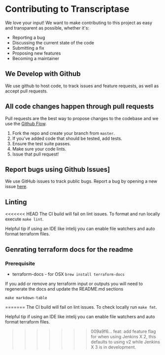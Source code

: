 # Contributing to Transcriptase

We love your input! We want to make contributing to this project as easy and transparent as possible, whether it's:

- Reporting a bug
- Discussing the current state of the code
- Submitting a fix
- Proposing new features
- Becoming a maintainer

## We Develop with Github

We use github to host code, to track issues and feature requests, as well as accept pull requests.

## All code changes happen through pull requests

Pull requests are the best way to propose changes to the codebase and we use the [Github Flow](https://guides.github.com/introduction/flow/index.html).

1. Fork the repo and create your branch from `master`.
1. If you've added code that should be tested, add tests.
1. Ensure the test suite passes.
1. Make sure your code lints.
1. Issue that pull request!

## Report bugs using Github Issues]

We use GitHub issues to track public bugs. Report a bug by opening a new issue [here](https://github.com/jenkins-x/terraform-google-jx/issues).

## Linting

<<<<<<< HEAD
The CI build will fail on lint issues.  To format and run locally execute `make lint`.

Helpful tip if using an IDE like intelij you can enable file watchers and auto format terraform files.

## Genrating terraform docs for the readme

### Prerequisite

- terraform-docs - for OSX `brew install terraform-docs`

If you add or remove any terraform input or outputs you will need to regenerate the docs and update the README.md sections

```
make markdown-table
```
=======
The CI build will fail on lint issues.  To check locally run `make fmt`.

Helpful tip if using an IDE like intelij you can enable file watchers and auto format terraform files. 
>>>>>>> 009a9f6... feat: add feature flag for when using Jenkins X 2, this defaults to using v2 while Jenkins X 3 is in development.
